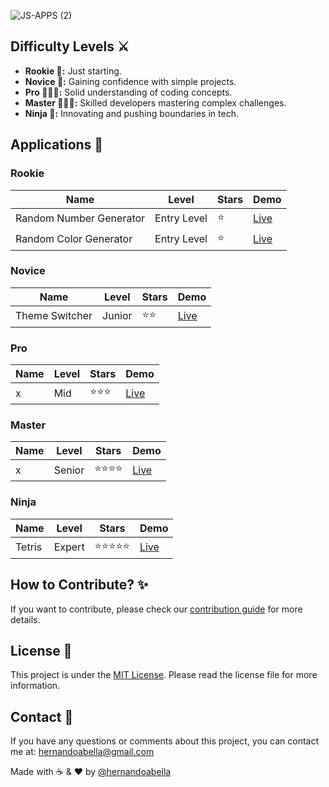 ![JS-APPS  (2)](https://github.com/user-attachments/assets/b24c54c8-6fc1-4de2-969f-833e2c7e74f5)


## Difficulty Levels ⚔️
- **Rookie 👶:** Just starting.
- **Novice 🧒:** Gaining confidence with simple projects.
- **Pro 👨🏼‍🎓:** Solid understanding of coding concepts.
- **Master 👩🏻‍💼:** Skilled developers mastering complex challenges.
- **Ninja 🥷:** Innovating and pushing boundaries in tech.

## Applications 📱

### Rookie
| Name                             | Level       | Stars      | Demo                                                      |
| -------------------------------- | ----------- | ---------- | --------------------------------------------------------- |
| Random Number Generator          | Entry Level | ⭐         | [Live](...)      |
| Random Color Generator           | Entry Level | ⭐         | [Live](...)    |


### Novice
| Name                             | Level       | Stars      | Demo                                                      |
| -------------------------------- | ----------- | ---------- | --------------------------------------------------------- |
| Theme Switcher                   | Junior      | ⭐⭐       | [Live](...)   |


### Pro
| Name                             | Level       | Stars      | Demo                                                      |
| -------------------------------- | ----------- | ---------- | --------------------------------------------------------- |
| x               | Mid         | ⭐⭐⭐     | [Live](...)       |

### Master
| Name                             | Level       | Stars      | Demo                                                      |
| -------------------------------- | ----------- | ---------- | --------------------------------------------------------- |
| x                  | Senior      | ⭐⭐⭐⭐   | [Live](...)       |


### Ninja
| Name                             | Level       | Stars      | Demo                                                      |
| -------------------------------- | ----------- | ---------- | --------------------------------------------------------- |
| Tetris                           | Expert      | ⭐⭐⭐⭐⭐ | [Live](...)        |


## How to Contribute? ✨
If you want to contribute, please check our [contribution guide](./CONTRIBUTING.md) for more details.

## License 📜
This project is under the [MIT License](./LICENSE.md). Please read the license file for more information.

## Contact 📩
If you have any questions or comments about this project, you can contact me at: hernandoabella@gmail.com

Made with ☕ & ❤️ by [@hernandoabella](https://github.com/hernandoabella)
